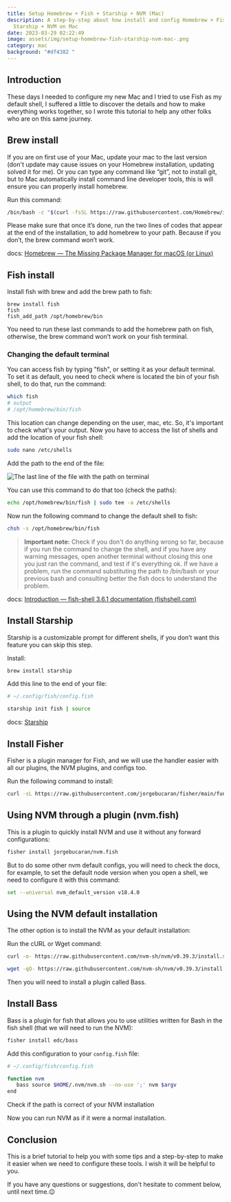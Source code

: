 ```yaml
---
title: Setup Homebrew + Fish + Starship + NVM (Mac)
description: A step-by-step about how install and config Homebrew + Fish +
  Starship + NVM on Mac
date: 2023-03-29 02:22:49
image: assets/img/setup-homebrew-fish-starship-nvm-mac-.png
category: mac
background: "#df4382 "
---
```

## Introduction

These days I needed to configure my new Mac and I tried to use Fish as my default shell, I suffered a little to discover the details and how to make everything works together, so I wrote this tutorial to help any other folks who are on this same journey.

## Brew install

If you are on first use of your Mac, update your mac to the last version (don't update may cause issues on your Homebrew installation, updating solved it for me). Or you can type any command like “git”, not to install git, but to Mac automatically install command line developer tools, this is will ensure you can properly install homebrew.

Run this command:

```bash
/bin/bash -c "$(curl -fsSL https://raw.githubusercontent.com/Homebrew/install/HEAD/install.sh)"
```

Please make sure that once it’s done, run the two lines of codes that appear at the end of the installation, to add homebrew to your path. Because if you don’t, the brew command won’t work.

docs: [Homebrew — The Missing Package Manager for macOS (or Linux)](https://brew.sh/)

## Fish install

Install fish with brew and add the brew path to fish:

```
brew install fish 
fish
fish_add_path /opt/homebrew/bin
```

You need to run these last commands to add the homebrew path on fish, otherwise, the brew command won’t work on your fish terminal.

### Changing the default terminal

You can access fish by typing "fish", or setting it as your default terminal.
To set it as default, you need to check where is located the bin of your fish shell, to do that, run the command:

```bash
which fish
# output
# /opt/homebrew/bin/fish
```

This location can change depending on the user, mac, etc. So, it's important to check what's your output.
Now you have to access the list of shells and add the location of your fish shell:

```bash
sudo nano /etc/shells
```

Add the path to the end of the file:

![The last line of the file with the path on terminal](assets/img/a-step-by-step-about-how-install-and-config-homebrew-fish-starship-nvm-on-mac.png "Terminal")

You can use this command to do that too (check the paths):

```bash
echo /opt/homebrew/bin/fish | sudo tee -a /etc/shells
```

Now run the following command to change the default shell to fish:

```bash
chsh -s /opt/homebrew/bin/fish
```

> **Important note:** Check if you don't do anything wrong so far, because if you run the command to change the shell, and if you have any warning messages, open another terminal without closing this one you just ran the command, and test if it's everything ok. If we have a problem, run the command substituting the path to /bin/bash or your previous bash and consulting better the fish docs to understand the problem.

docs: [Introduction — fish-shell 3.6.1 documentation (fishshell.com)](https://fishshell.com/docs/current/)

## Install Starship

Starship is a customizable prompt for different shells, if you don’t want this feature you can skip this step.

Install:

```bash
brew install starship
```

Add this line to the end of your file:

```bash
# ~/.config/fish/config.fish

starship init fish | source
```

docs: [Starship](https://starship.rs/guide/#%F0%9F%9A%80-installation)

## Install Fisher

Fisher is a plugin manager for Fish, and we will use the handler easier with all our plugins, the NVM plugins, and configs too.

Run the following command to install:

```bash
curl -sL https://raw.githubusercontent.com/jorgebucaran/fisher/main/functions/fisher.fish | source && fisher install jorgebucaran/fisher
```

## Using NVM through a plugin (nvm.fish)

This is a plugin to quickly install NVM and use it without any forward configurations:

```bash
fisher install jorgebucaran/nvm.fish
```

But to do some other nvm default configs, you will need to check the docs, for example, to set the default node version when you open a shell, we need to configure it with this command:

```bash
set --universal nvm_default_version v18.4.0
```

## Using the NVM default installation

The other option is to install the NVM as your default installation:

Run the cURL or Wget command:

```bash
curl -o- https://raw.githubusercontent.com/nvm-sh/nvm/v0.39.3/install.sh | bash
```

```bash
wget -qO- https://raw.githubusercontent.com/nvm-sh/nvm/v0.39.3/install.sh | bash
```

Then you will need to install a plugin called Bass.

## Install Bass

Bass is a plugin for fish that allows you to use utilities written for Bash in the fish shell (that we will need to run the NVM):

```bash
fisher install edc/bass
```

Add this configuration to your `config.fish` file:

```bash
# ~/.config/fish/config.fish

function nvm
   bass source $HOME/.nvm/nvm.sh --no-use ';' nvm $argv
end
```

Check if the path is correct of your NVM installation

Now you can run NVM as if it were a normal installation.

## Conclusion

This is a brief tutorial to help you with some tips and a step-by-step to make it easier when we need to configure these tools. I wish it will be helpful to you.

If you have any questions or suggestions, don't hesitate to comment below, until next time.😉